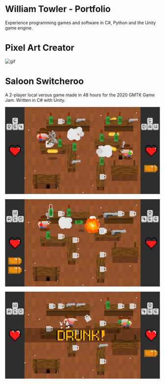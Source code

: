 # William Towler - Portfolio

Experience programming games and software in C#, Python and the Unity game engine.

# Pixel Art Creator

![gif](Images/Pixel-Art-Creator-1.png)

# Saloon Switcheroo

A 2-player local versus game made in 48 hours for the 2020 GMTK Game Jam. Written in C# with Unity.

![screenshot](Images/Saloon-Switcheroo-1.png)

![screenshot](Images/Saloon-Switcheroo-2.png)

![screenshot](Images/Saloon-Switcheroo-3.png)
